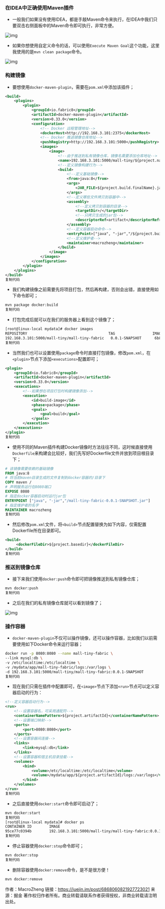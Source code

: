 ### 在IDEA中正确使用Maven插件

- 一般我们如果没有使用IDEA，都是手敲Maven命令来执行，在IDEA中我们只要双击右侧面板中的Maven命令即可执行，非常方便。



![img](https:////p3-juejin.byteimg.com/tos-cn-i-k3u1fbpfcp/8b8325d7e82a4433bbd28ea440276867~tplv-k3u1fbpfcp-zoom-1.image)



- 如果你想使用自定义命令的话，可以使用`Execute Maven Goal`这个功能，这里我使用的是`mvn clean package`命令。



![img](https:////p3-juejin.byteimg.com/tos-cn-i-k3u1fbpfcp/1b236b62f2164f97b1be27f04c9b9c19~tplv-k3u1fbpfcp-zoom-1.image)



### 构建镜像

- 要想使用`docker-maven-plugin`，需要在`pom.xml`中添加该插件；

```xml
<build>
    <plugins>
        <plugin>
            <groupId>io.fabric8</groupId>
            <artifactId>docker-maven-plugin</artifactId>
            <version>0.33.0</version>
            <configuration>
                <!-- Docker 远程管理地址-->
                <dockerHost>http://192.168.3.101:2375</dockerHost>
                <!-- Docker 推送镜像仓库地址-->
                <pushRegistry>http://192.168.3.101:5000</pushRegistry>
                <images>
                    <image>
                        <!--由于推送到私有镜像仓库，镜像名需要添加仓库地址-->
                        <name>192.168.3.101:5000/mall-tiny/${project.name}:${project.version}</name>
                        <!--定义镜像构建行为-->
                        <build>
                            <!--定义基础镜像-->
                            <from>java:8</from>
                            <args>
                                <JAR_FILE>${project.build.finalName}.jar</JAR_FILE>
                            </args>
                            <!--定义哪些文件拷贝到容器中-->
                            <assembly>
                                <!--定义拷贝到容器的目录-->
                                <targetDir>/</targetDir>
                                <!--只拷贝生成的jar包-->
                                <descriptorRef>artifact</descriptorRef>
                            </assembly>
                            <!--定义容器启动命令-->
                            <entryPoint>["java", "-jar","/${project.build.finalName}.jar"]</entryPoint>
                            <!--定义维护者-->
                            <maintainer>macrozheng</maintainer>
                        </build>
                    </image>
                </images>
            </configuration>
        </plugin>
    </plugins>
</build>
复制代码
```

- 我们构建镜像之前需要先将项目打包，然后再构建，否则会出错，直接使用如下命令即可；

```bash
mvn package docker:build
复制代码
```

- 打包完成后就可以在我们的服务器上看到这个镜像了；

```bash
[root@linux-local mydata]# docker images
REPOSITORY                                     TAG                 IMAGE ID            CREATED             SIZE
192.168.3.101:5000/mall-tiny/mall-tiny-fabric   0.0.1-SNAPSHOT      6b8bc6faeb0b        9 seconds ago       680MB
复制代码
```

- 当然我们也可以设置使用`package`命令时直接打包镜像，修改`pom.xml`，在`<plugin>`节点下添加`<executions>`配置即可；

```xml
<plugin>
    <groupId>io.fabric8</groupId>
    <artifactId>docker-maven-plugin</artifactId>
    <version>0.33.0</version>
    <executions>
        <!--如果想在项目打包时构建镜像添加-->
        <execution>
            <id>build-image</id>
            <phase>package</phase>
            <goals>
                <goal>build</goal>
            </goals>
        </execution>
    </executions>
</plugin>
复制代码
```

- 使用不同的Maven插件构建Docker镜像时方法往往不同，这时候直接使用`Dockerfile`来构建会比较好，我们先写好Dockerfile文件并放到项目根目录下；

```dockerfile
# 该镜像需要依赖的基础镜像
FROM java:8
# 将当前maven目录生成的文件复制到docker容器的/目录下
COPY maven /
# 声明服务运行在8080端口
EXPOSE 8080
# 指定docker容器启动时运行jar包
ENTRYPOINT ["java", "-jar","/mall-tiny-fabric-0.0.1-SNAPSHOT.jar"]
# 指定维护者的名字
MAINTAINER macrozheng
复制代码
```

- 然后修改`pom.xml`文件，将`<build>`节点配置替换为如下内容，仅需配置Dockerfile所在目录即可。

```xml
<build>
     <dockerFileDir>${project.basedir}</dockerFileDir>
</build>
复制代码
```

### 推送到镜像仓库

- 接下来我们使用`docker:push`命令即可把镜像推送到私有镜像仓库；

```bash
mvn docker:push
复制代码
```

- 之后在我们的私有镜像仓库就可以看到镜像了；



![img](https:////p3-juejin.byteimg.com/tos-cn-i-k3u1fbpfcp/beba4f2096df403c88ecfcf9717efe1b~tplv-k3u1fbpfcp-zoom-1.image)



### 操作容器

- `docker-maven-plugin`不仅可以操作镜像，还可以操作容器，比如我们以前需要使用如下Docker命令来运行容器；

```bash
docker run -p 8080:8080 --name mall-tiny-fabric \
--link mysql:db \
-v /etc/localtime:/etc/localtime \
-v /mydata/app/mall-tiny-fabric/logs:/var/logs \
-d 192.168.3.101:5000/mall-tiny/mall-tiny-fabric:0.0.1-SNAPSHOT
复制代码
```

- 现在我们只需在插件中配置即可，在`<image>`节点下添加`<run>`节点可以定义容器启动的行为：

```xml
<!--定义容器启动行为-->
<run>
    <!--设置容器名，可采用通配符-->
    <containerNamePattern>${project.artifactId}</containerNamePattern>
    <!--设置端口映射-->
    <ports>
        <port>8080:8080</port>
    </ports>
    <!--设置容器间连接-->
    <links>
        <link>mysql:db</link>
    </links>
    <!--设置容器和宿主机目录挂载-->
    <volumes>
        <bind>
            <volume>/etc/localtime:/etc/localtime</volume>
            <volume>/mydata/app/${project.artifactId}/logs:/var/logs</volume>
        </bind>
    </volumes>
</run>
复制代码
```

- 之后直接使用`docker:start`命令即可启动了；

```bash
mvn docker:start
复制代码
[root@linux-local mydata]# docker ps
CONTAINER ID        IMAGE                                                         COMMAND                  CREATED             STATUS              PORTS                                            NAMES
95ce77c0394b        192.168.3.101:5000/mall-tiny/mall-tiny-fabric:0.0.1-SNAPSHOT   "java -jar /mall-tin…"   32 seconds ago      Up 31 seconds       0.0.0.0:8080->8080/tcp                           mall-tiny-fabric
复制代码
```

- 停止容器使用`docker:stop`命令即可；

```bash
mvn docker:stop
复制代码
```

- 删除容器使用`docker:remove`命令，是不是很方便！

```bash
mvn docker:remove
```


作者：MacroZheng
链接：https://juejin.im/post/6868060821927723021
来源：掘金
著作权归作者所有。商业转载请联系作者获得授权，非商业转载请注明出处。
